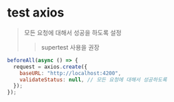 # test axios

> 모든 요청에 대해서 성공을 하도록 설정
>
> > supertest 사용을 권장

```js
beforeAll(async () => {
  request = axios.create({
    baseURL: "http://localhost:4200",
    validateStatus: null, // 모든 요청에 대해서 성공하도록
  });
});
```
